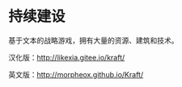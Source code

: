 # 持续建设

基于文本的战略游戏，拥有大量的资源、建筑和技术。


汉化版：http://likexia.gitee.io/kraft/

英文版：http://morpheox.github.io/Kraft/